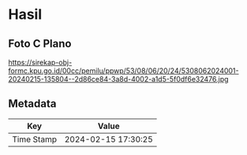 # Hasil

## Foto C Plano

https://sirekap-obj-formc.kpu.go.id/00cc/pemilu/ppwp/53/08/06/20/24/5308062024001-20240215-135804--2d86ce84-3a8d-4002-a1d5-5f0df6e32476.jpg


## Metadata

| Key        | Value               |
| ---------- | ------------------- |
| Time Stamp | 2024-02-15 17:30:25 |



